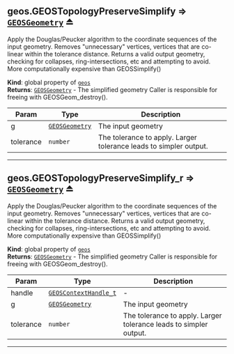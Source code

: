 <a name="exp_module_geos--geos.GEOSTopologyPreserveSimplify"></a>

## geos.GEOSTopologyPreserveSimplify ⇒ [<code>GEOSGeometry</code>](/typedefs-enums/typedefs-enums.html#GEOSGeometry) ⏏
Apply the Douglas/Peucker algorithm to the coordinate sequences of the input geometry. Removes "unnecessary" vertices, vertices that are co-linear within the tolerance distance. Returns a valid output geometry, checking for collapses, ring-intersections, etc and attempting to avoid. More computationally expensive than GEOSSimplify()

**Kind**: global property of [<code>geos</code>](/typedefs-enums/typedefs-enums.html#module_geos)  
**Returns**: [<code>GEOSGeometry</code>](/typedefs-enums/typedefs-enums.html#GEOSGeometry) - The simplified geometry Caller is responsible for freeing with GEOSGeom_destroy().  

| Param | Type | Description |
| --- | --- | --- |
| g | [<code>GEOSGeometry</code>](/typedefs-enums/typedefs-enums.html#GEOSGeometry) | The input geometry |
| tolerance | <code>number</code> | The tolerance to apply. Larger tolerance leads to simpler output. |


---
<a name="exp_module_geos--geos.GEOSTopologyPreserveSimplify_r"></a>

## geos.GEOSTopologyPreserveSimplify\_r ⇒ [<code>GEOSGeometry</code>](/typedefs-enums/typedefs-enums.html#GEOSGeometry) ⏏
Apply the Douglas/Peucker algorithm to the coordinate sequences of the input geometry. Removes "unnecessary" vertices, vertices that are co-linear within the tolerance distance. Returns a valid output geometry, checking for collapses, ring-intersections, etc and attempting to avoid. More computationally expensive than GEOSSimplify()

**Kind**: global property of [<code>geos</code>](/typedefs-enums/typedefs-enums.html#module_geos)  
**Returns**: [<code>GEOSGeometry</code>](/typedefs-enums/typedefs-enums.html#GEOSGeometry) - The simplified geometry Caller is responsible for freeing with GEOSGeom_destroy().  

| Param | Type | Description |
| --- | --- | --- |
| handle | [<code>GEOSContextHandle\_t</code>](/typedefs-enums/typedefs-enums.html#GEOSContextHandle_t) | - |
| g | [<code>GEOSGeometry</code>](/typedefs-enums/typedefs-enums.html#GEOSGeometry) | The input geometry |
| tolerance | <code>number</code> | The tolerance to apply. Larger tolerance leads to simpler output. |


---
